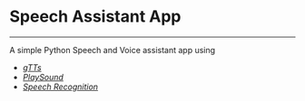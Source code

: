# Speech Assistant App 
---
A simple Python Speech and Voice assistant app  using
- [*gTTs*](https://pypi.org/project/gTTS/)
- [*PlaySound*](https://pypi.org/project/playsound/)
- [*Speech Recognition*](https://pypi.org/project/SpeechRecognition/)
